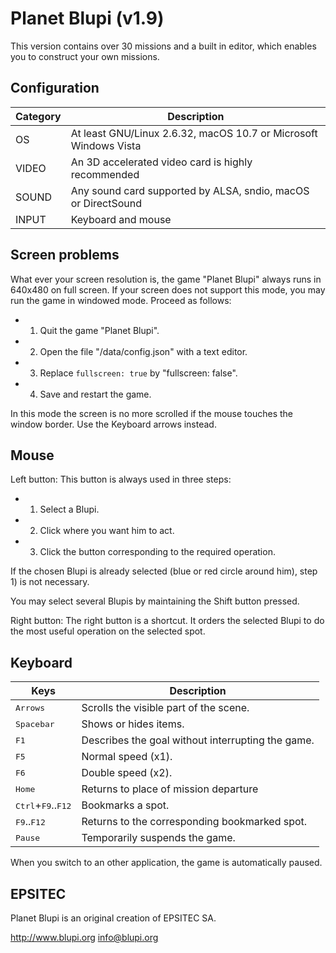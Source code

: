 
# Planet Blupi (v1.9)

This version contains over 30 missions and a built in editor, which enables you
to construct your own missions.

## Configuration

| Category | Description |
| -------- | ----------- |
| OS       | At least GNU/Linux 2.6.32, macOS 10.7 or Microsoft Windows Vista |
| VIDEO    | An 3D accelerated video card is highly recommended               |
| SOUND    | Any sound card supported by ALSA, sndio, macOS or DirectSound    |
| INPUT    | Keyboard and mouse                                               |

## Screen problems

What ever your screen resolution is, the game
"Planet Blupi" always runs in 640x480 on full screen. If your screen does not
support this mode, you may run the game in windowed mode. Proceed as follows:

- 1. Quit the game "Planet Blupi".
- 2. Open the file  "<INSTALLDIR>/data/config.json" with a text editor.
- 3. Replace `fullscreen: true` by "fullscreen: false".
- 4. Save and restart the game.

In this mode the screen is no more scrolled if the mouse touches the window
border. Use the Keyboard arrows instead.

## Mouse

Left button:
This button is always used in three steps:

- 1. Select a Blupi.
- 2. Click where you want him to act.
- 3. Click the button corresponding to the required operation.

If the chosen Blupi is already selected (blue or red circle around him),
step 1) is not necessary.

You may select several Blupis by maintaining the Shift button pressed.

Right button:
The right button is a shortcut. It orders the selected Blupi to do the most
useful operation on the selected spot.

## Keyboard

| Keys         | Description |
| ------------ | ----------- |
| <kbd>Arrows</kbd>       | Scrolls the visible part of the scene.            |
| <kbd>Spacebar</kbd>     | Shows or hides items.                             |
| <kbd>F1</kbd>           | Describes the goal without interrupting the game. |
| <kbd>F5</kbd>           | Normal speed (x1).                                |
| <kbd>F6</kbd>           | Double speed (x2).                                |
| <kbd>Home</kbd>         | Returns to place of mission departure             |
| <kbd>Ctrl</kbd>+<kbd>F9</kbd>..<kbd>F12</kbd> | Bookmarks a spot.           |
| <kbd>F9</kbd>..<kbd>F12</kbd> | Returns to the corresponding bookmarked spot. |
| <kbd>Pause</kbd>        | Temporarily suspends the game.                    |

When you switch to an other application, the game is automatically paused.

## EPSITEC

Planet Blupi is an original creation of EPSITEC SA.

http://www.blupi.org
info@blupi.org
